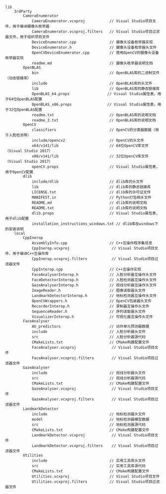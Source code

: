 
    lib
        3rdParty
            CameraEnumerator
                CameraEnumerator.vcxproj           // Visual Studio项目文件，用于编译摄像头枚举器
                CameraEnumerator.vcxproj.filters   // Visual Studio项目过滤器文件，用于组织项目文件
                DeviceEnumerator.cpp               // 摄像头设备枚举器实现
                DeviceEnumerator.h                 // 摄像头设备枚举器头文件
                OpenCVDeviceEnumerator.cpp         // 使用OpenCV的摄像头设备枚举器实现
                readme.md                          // 摄像头枚举器说明文档
            OpenBLAS
                bin                                // OpenBLAS库的二进制文件（动态链接库）
                include                            // OpenBLAS库的头文件
                lib                                // OpenBLAS库的静态链接库
                OpenBLAS_64.props                 // Visual Studio属性表，用于64位OpenBLAS配置
                OpenBLAS_x86.props                // Visual Studio属性表，用于32位OpenBLAS配置
                readme.txt                         // OpenBLAS库的说明文档
                readme_2.txt                       // OpenBLAS库的说明文档
            OpenCV
                classifiers                        // OpenCV的分类器数据（用于人脸检测等）
                include/opencv2                    // OpenCV的头文件
                x64/v141/lib                       // 64位OpenCV库文件（Visual Studio 2017）
                x86/v141/lib                       // 32位OpenCV库文件（Visual Studio 2017）
                openCV.props                       // Visual Studio属性表，用于OpenCV配置
            dlib
                include/dlib                       // dlib库的头文件
                lib                                // dlib库的静态链接库
                LICENSE.txt                        // dlib库的许可证文件
                MANIFEST.in                        // Python打包相关文件
                README.md                          // dlib库的说明文档
                README.txt                         // dlib库的说明文档
                dlib.props                         // Visual Studio属性表，用于dlib配置
                installation_instructions_windows.txt // dlib库在windows下的安装说明
        local
            CppInerop
                AssemblyInfo.cpp                   // C++互操作程序集信息
                CppInerop.vcxproj                   // Visual Studio项目文件，用于编译C++互操作库
                CppInerop.vcxproj.filters           // Visual Studio项目过滤器文件
                CppInterop.cpp                     // C++互操作实现
                FaceAnalyserInterop.h              // 人脸分析器互操作头文件
                FaceDetectorInterop.h              // 人脸检测器互操作头文件
                GazeAnalyserInterop.h              // 视线分析器互操作头文件
                ImageReader.h                      // 图像读取器头文件
                LandmarkDetectorInterop.h          // 地标检测器互操作头文件
                OpenCVWrappers.h                   // OpenCV包装器头文件
                RecorderInterop.h                  // 录制器互操作头文件
                SequenceReader.h                   // 序列读取器头文件
                VisualizerInterop.h                // 可视化器互操作头文件
            FaceAnalyser
                AU_predictors                      // 动作单元预测器数据
                include                            // 人脸分析器头文件
                src                                // 人脸分析器源代码
                CMakeLists.txt                     // CMake构建配置文件
                FaceAnalyser.vcxproj                // Visual Studio项目文件
                FaceAnalyser.vcxproj.filters        // Visual Studio项目过滤器文件
            GazeAnalyser
                include                            // 视线分析器头文件
                src                                // 视线分析器源代码
                CMakeLists.txt                     // CMake构建配置文件
                GazeAnalyser.vcxproj                // Visual Studio项目文件
                GazeAnalyser.vcxproj.filters        // Visual Studio项目过滤器文件
            LandmarkDetector
                include                            // 地标检测器头文件
                model                              // 地标检测器模型数据
                src                                // 地标检测器源代码
                CMakeLists.txt                     // CMake构建配置文件
                LandmarkDetector.vcxproj            // Visual Studio项目文件
                LandmarkDetector.vcxproj.filters    // Visual Studio项目过滤器文件
            Utilities
                include                            // 实用工具库头文件
                src                                // 实用工具库源代码
                CMakeLists.txt                     // CMake构建配置文件
                Utilities.vcxproj                  // Visual Studio项目文件
                Utilities.vcxproj.filters          // Visual Studio项目过滤器文件